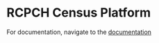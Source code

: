 # RCPCH Census Platform

For documentation, navigate to the [documentation]('http://localhost:8001') 